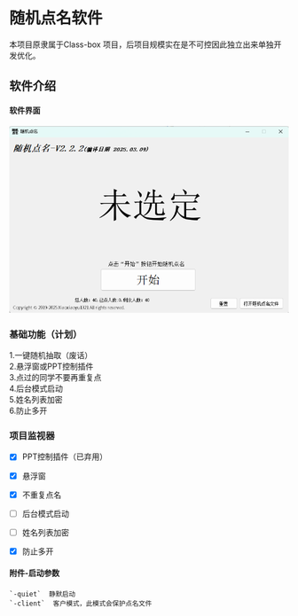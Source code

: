 # 随机点名软件

本项目原隶属于Class-box 项目，后项目规模实在是不可控因此独立出来单独开发优化。   

## 软件介绍

#### 软件界面
![image](/image/p1.png)



### 基础功能（计划）
1.一键随机抽取（废话）  
2.悬浮窗或PPT控制插件   
3.点过的同学不要再重复点   
4.后台模式启动   
5.姓名列表加密    
6.防止多开   
### 项目监视器

- [x] PPT控制插件（已弃用）
- [x] 悬浮窗
- [x] 不重复点名
- [ ] 后台模式启动
- [ ] 姓名列表加密
- [x] 防止多开


#### 附件-启动参数
    `-quiet`  静默启动
    `-client`  客户模式，此模式会保护点名文件
